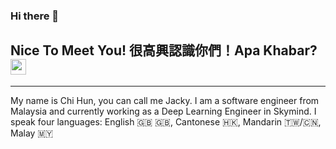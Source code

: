### Hi there 👋

<!--
**chihunkhaw/chihunkhaw** is a ✨ _special_ ✨ repository because its `README.md` (this file) appears on your GitHub profile.

Here are some ideas to get you started:

- 🔭 I’m currently working on ...
- 🌱 I’m currently learning ...
- 👯 I’m looking to collaborate on ...
- 🤔 I’m looking for help with ...
- 💬 Ask me about ...
- 📫 How to reach me: ...
- 😄 Pronouns: ...
- ⚡ Fun fact: ...
-->

## Nice To Meet You! 很高興認識你們！Apa Khabar? <img src="https://c.tenor.com/xS_t2ANBv9UAAAAi/elsalla.gif" width="25px">
---
My name is Chi Hun, you can call me Jacky. I am a software engineer from Malaysia and currently working as a Deep Learning Engineer in Skymind. I speak four languages: English :gb: <span>&#x1F1EC;&#x1F1E7;</span>, Cantonese :hong_kong:, Mandarin :taiwan:/:cn:, Malay :malaysia:
